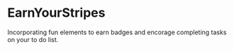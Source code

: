 # EarnYourStripes
Incorporating fun elements to earn badges and encorage completing tasks on your to do list. 
